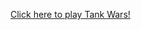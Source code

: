 <a href="https://github.com/League-level2-student/league-level2-game-hellocoding123/raw/refs/heads/master/src/TankWars.jar">Click here to play Tank Wars!</a>
